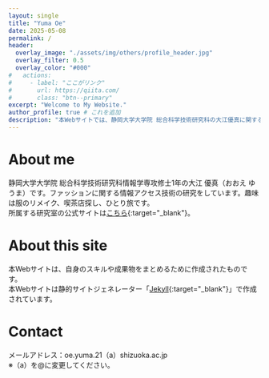 ```yaml
---
layout: single
title: "Yuma Oe"
date: 2025-05-08
permalink: /
header:
  overlay_image: "./assets/img/others/profile_header.jpg"
  overlay_filter: 0.5
  overlay_color: "#000"
#   actions:
#     - label: "ここがリンク"
#       url: https://qiita.com/
#       class: "btn--primary"
excerpt: "Welcome to My Website."
author_profile: true # これを追加
description: "本Webサイトでは、静岡大学大学院 総合科学技術研究科の大江優真に関する情報をまとめています。"
---
```


# About me
静岡大学大学院 総合科学技術研究科情報学専攻修士1年の大江 優真（おおえ ゆうま）です。ファッションに関する情報アクセス技術の研究をしています。趣味は服のリメイク、喫茶店探し、ひとり旅です。  
所属する研究室の公式サイトは[こちら](https://shoji-lab.github.io/){:target="_blank"}。

# About this site
本Webサイトは、自身のスキルや成果物をまとめるために作成されたものです。  
本Webサイトは静的サイトジェネレーター「[Jekyll](https://jekyllrb-ja.github.io/){:target="_blank"}」で作成されています。

# Contact
メールアドレス：oe.yuma.21（a）shizuoka.ac.jp  
※（a）を@に変更してください。  
